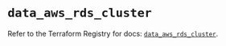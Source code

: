 # `data_aws_rds_cluster`

Refer to the Terraform Registry for docs: [`data_aws_rds_cluster`](https://registry.terraform.io/providers/hashicorp/aws/6.9.0/docs/data-sources/rds_cluster).

